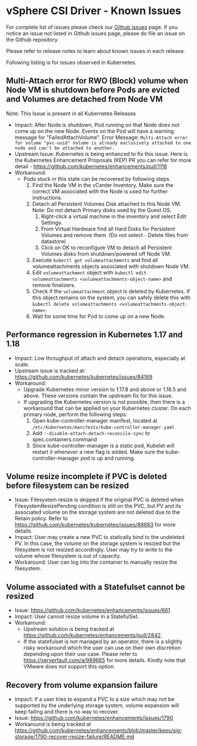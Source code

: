 <!-- markdownlint-disable MD033 -->
<!-- markdownlint-disable MD034 -->
# vSphere CSI Driver - Known Issues

For complete list of issues please check our [Github issues](https://github.com/kubernetes-sigs/vsphere-csi-driver/issues) page. If you notice an issue not listed in Github issues page, please do file an issue on the Github repository.

Please refer to release notes to learn about known issues in each release.

Following listing is for issues observed in Kubernetes.

## Multi-Attach error for RWO (Block) volume when Node VM is shutdown before Pods are evicted and Volumes are detached from Node VM

Note: This Issue is present in all Kubernetes Releases

- Impact: After Node is shutdown, Pod running on that Node does not come up on the new Node. Events on the Pod will have a warning message for "FailedAttachVolume". Error Message: `Multi-Attach error for volume "pvc-uuid" Volume is already exclusively attached to one node and can't be attached to another.`
- Upstream Issue:  Kubernetes is being enhanced to fix this issue. Here is the Kubernetes Enhancement Proposals (KEP) PR you can refer for more detail - https://github.com/kubernetes/enhancements/pull/1116
- Workaround:
  - Pods stuck in this state can be recovered by following steps.
    1. Find the Node VM in the vCenter Inventory. Make sure the correct VM associated with the Node is used for further instructions.
    2. Detach all Persistent Volumes Disk attached to this Node VM. Note: Do not detach Primary disks used by the Guest OS.
        1. Right-click a virtual machine in the inventory and select Edit Settings.
        2. From Virtual Hardware find all Hard Disks for Persistent Volumes and remove them. (Do not select - Delete files from datastore)
        3. Click on OK to reconfigure VM to detach all Persistent Volumes disks from shutdown/powered off Node VM.
    3. Execute `kubectl get volumeattachments` and find all volumeattachments objects associated with shutdown Node VM.
    4. Edit `volumeattachment` object with `kubectl edit volumeattachments <volumeattachments-object-name>` and remove finalizers.
    5. Check if the `volumeattachment` object is deleted by Kubernetes. If this object remains on the system, you can safely delete this with `kubectl delete volumeattachments <volumeattachments-object-name>`.
    6. Wait for some time for Pod to come up on a new Node.

## Performance regression in Kubernetes 1.17 and 1.18

- Impact: Low throughput of attach and detach operations, especially at scale.
- Upstream issue is tracked at: https://github.com/kubernetes/kubernetes/issues/84169
- Workaround:
  - Upgrade Kubernetes minor version to 1.17.8 and above or 1.18.5 and above. These versions contain the upstream fix for this issue.
  - If upgrading the Kubernetes version is not possible, then there is a workaround that can be applied on your Kubernetes cluster. On each primary node, perform the following steps:
       1. Open kube-controller-manager manifest, located at `/etc/kubernetes/manifests/kube-controller-manager.yaml`
       2. Add `--disable-attach-detach-reconcile-sync` to spec.containers.command
       3. Since kube-controller-manager is a static pod, Kubelet will restart it whenever a new flag is added. Make sure the kube-controller-manager pod is up and running.

## Volume resize incomplete if PVC is deleted before filesystem can be resized

- Issue: Filesystem resize is skipped if the original PVC is deleted when FilesystemResizePending condition is still on the PVC, but PV and its associated volume on the storage system are not deleted due to the Retain policy. Refer to https://github.com/kubernetes/kubernetes/issues/88683 for more details.
- Impact: User may create a new PVC to statically bind to the undeleted PV. In this case, the volume on the storage system is resized but the filesystem is not resized accordingly. User may try to write to the volume whose filesystem is out of capacity.
- Workaround: User can log into the container to manually resize the filesystem.

## Volume associated with a Statefulset cannot be resized

- Issue: https://github.com/kubernetes/enhancements/issues/661
- Impact: User cannot resize volume in a StatefulSet.
- Workaround:
  - Upstream solution is being tracked at https://github.com/kubernetes/enhancements/pull/2842.
  - If the statefulset is not managed by an operator, there is a slightly risky workaround which the user can use on their own discretion depending upon their use case. Please refer to https://serverfault.com/a/989665 for more details. Kindly note that VMware does not support this option.

## Recovery from volume expansion failure

- Impact: If a user tries to expand a PVC to a size which may not be supported by the underlying storage system, volume expansion will keep failing and there is no way to recover.
- Issue: https://github.com/kubernetes/enhancements/issues/1790
- Workaround is being tracked at https://github.com/kubernetes/enhancements/blob/master/keps/sig-storage/1790-recover-resize-failure/README.md
